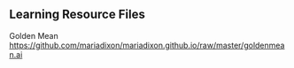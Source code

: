 ## Learning Resource Files

Golden Mean https://github.com/mariadixon/mariadixon.github.io/raw/master/goldenmean.ai
